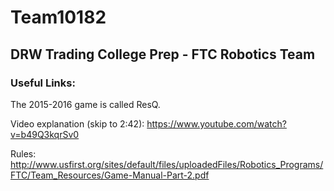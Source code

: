 # Team10182
## DRW Trading College Prep - FTC Robotics Team


### Useful Links:

The 2015-2016 game is called ResQ.

Video explanation (skip to 2:42):
https://www.youtube.com/watch?v=b49Q3kqrSv0

Rules:
http://www.usfirst.org/sites/default/files/uploadedFiles/Robotics_Programs/FTC/Team_Resources/Game-Manual-Part-2.pdf

